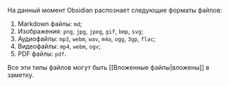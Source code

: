 На данный момент Obsidian распознает следующие форматы файлов:

1. Markdown файлы: `md`;
2. Изображения: `png`, `jpg`, `jpeg`, `gif`, `bmp`, `svg`;
3. Аудиофайлы: `mp3`, `webm`, `wav`, `m4a`, `ogg`, `3gp`, `flac`;
4. Видеофайлы: `mp4`, `webm`, `ogv`;
5. PDF файлы: `pdf`.

Все эти типы файлов могут быть [[Вложенные файлы|вложены]] в заметку.